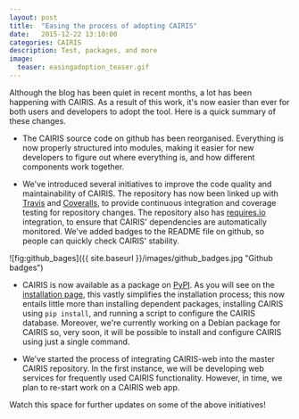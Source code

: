 ```yaml
---
layout: post
title:  "Easing the process of adopting CAIRIS"
date:   2015-12-22 13:10:00
categories: CAIRIS
description: Test, packages, and more
image:
  teaser: easingadoption_teaser.gif
---
```


Although the blog has been quiet in recent months, a lot has been happening with CAIRIS.  As a result of this work, it's now easier than ever for both users and developers to adopt the tool.  Here is a quick summary of these changes.

* The CAIRIS source code on github has been reorganised.  Everything is now properly structured into modules, making it easier for new developers to figure out where everything is, and how different components work together.

* We've introduced several initiatives to improve the code quality and maintainability of CAIRIS.  The repository has now been linked up with [Travis](https://travis-ci.org/failys/cairis) and [Coveralls](https://coveralls.io/github/failys/cairis?branch=master), to provide continuous integration and coverage testing for repository changes.  The repository also has [requires.io](https://requires.io/github/failys/cairis/requirements/?branch=master) integration, to ensure that CAIRIS' dependencies are automatically monitored.  We've added badges to the README file on github, so people can quickly check CAIRIS' stability.

![fig:github_bages]({{ site.baseurl }}/images/github_badges.jpg "Github badges")

* CAIRIS is now available as a package on [PyPI](https://pypi.python.org/pypi/cairis).  As you will see on the [installation page](http://cairis.org/install/), this vastly simplifies the installation process; this now entails little more than installing dependent packages, installing CAIRIS using `pip install`, and running a script to configure the CAIRIS database.  Moreover, we're currently working on a Debian package for CAIRIS so, very soon, it will be possible to install and configure CAIRIS using just a single command.

* We've started the process of integrating CAIRIS-web into the master CAIRIS repository.  In the first instance, we will be developing web services for frequently used CAIRIS functionality.  However, in time, we plan to re-start work on a CAIRIS web app.

Watch this space for further updates on some of the above initiatives!
